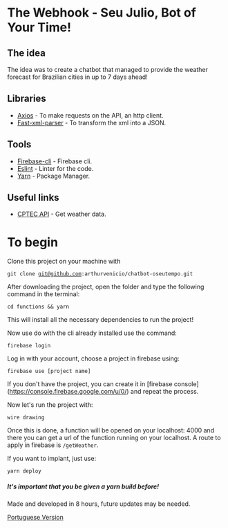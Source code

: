 # The Webhook - Seu Julio, Bot of Your Time!

## The idea

The idea was to create a chatbot that managed to provide the weather forecast for Brazilian cities in up to 7 days ahead!

## Libraries

- [Axios](https://axios-http.com/) - To make requests on the API, an http client.
- [Fast-xml-parser](https://www.npmjs.com/package/fast-xml-parser) - To transform the xml into a JSON.

## Tools

- [Firebase-cli](https://firebase.google.com/docs/cli) - Firebase cli.
- [Eslint](https://eslint.org/) - Linter for the code.
- [Yarn](https://yarnpkg.com/) - Package Manager.

## Useful links

- [CPTEC API](http://servicos.cptec.inpe.br/XML/) - Get weather data.

# To begin

Clone this project on your machine with <pre><code>git clone git@github.com:arthurvenicio/chatbot-oseutempo.git</code></pre>

After downloading the project, open the folder and type the following command in the terminal:

<pre><code>cd functions && yarn</code></pre>

This will install all the necessary dependencies to run the project!

Now use do with the cli already installed use the command:

<pre><code>firebase login</code></pre>

Log in with your account, choose a project in firebase using:

<pre><code>firebase use [project name]</code></pre>

If you don't have the project, you can create it in [firebase console] (https://console.firebase.google.com/u/0/) and repeat the process.

Now let's run the project with:

<pre><code>wire drawing</code></pre>

Once this is done, a function will be opened on your localhost: 4000 and there you can get a url of the function running on your localhost. A route to apply in firebase is `/getWeather`.

If you want to implant, just use:

<pre><code>yarn deploy</code></pre>

##### It's important that you be given a yarn build before!

Made and developed in 8 hours, future updates may be needed.

[Portuguese Version](./README.md)
